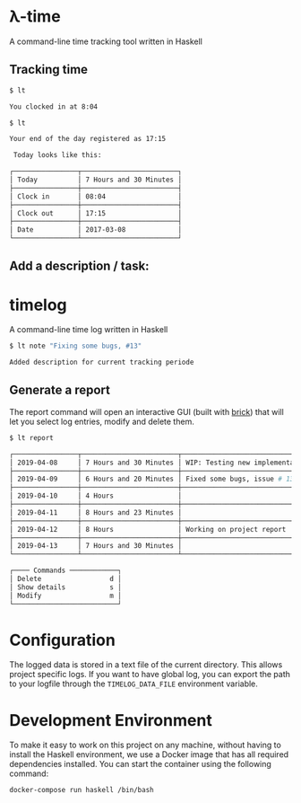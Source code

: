 # λ-time
A command-line time tracking tool written in Haskell

## Tracking time
```sh
$ lt

You clocked in at 8:04

$ lt

Your end of the day registered as 17:15

 Today looks like this:

┌────────────────┬────────────────────────┐
│ Today          │ 7 Hours and 30 Minutes │
├────────────────┼────────────────────────┤
│ Clock in       │ 08:04                  │
├────────────────┼────────────────────────┤
│ Clock out      │ 17:15                  │
├────────────────┼────────────────────────┤
│ Date           │ 2017-03-08             │
└────────────────┴────────────────────────┘
```

## Add a description / task:

# timelog
A command-line time log written in Haskell

```sh
$ lt note "Fixing some bugs, #13"

Added description for current tracking periode
```

## Generate a report

The report command will open an interactive GUI (built with  [brick](https://github.com/jtdaugherty/brick)) that will let you select log entries, modify and delete them.

```sh
$ lt report

┌────────────────┬────────────────────────┬─────────────────────────────────────────┐
│ 2019-04-08     │ 7 Hours and 30 Minutes │ WIP: Testing new implementation of...   │
├────────────────┼────────────────────────┼─────────────────────────────────────────┤
│ 2019-04-09     │ 6 Hours and 20 Minutes │ Fixed some bugs, issue # 13             │
├────────────────┼────────────────────────┼─────────────────────────────────────────┤
│ 2019-04-10     │ 4 Hours                │                                         │
├────────────────┼────────────────────────┼─────────────────────────────────────────┤
│ 2019-04-11     │ 8 Hours and 23 Minutes │                                         │
├────────────────┼────────────────────────┼─────────────────────────────────────────┤
│ 2019-04-12     │ 8 Hours                │ Working on project report               │
├────────────────┼────────────────────────┼─────────────────────────────────────────┤
│ 2019-04-13     │ 7 Hours and 30 Minutes │                                         │
└────────────────┴────────────────────────┴─────────────────────────────────────────┘

┌──── Commands ────────────┐
│ Delete                 d │
│ Show details           s │
│ Modify                 m │
└──────────────────────────┘
```

# Configuration
The logged data is stored in a text file of the current directory. This allows project specific
logs. If you want to have global log, you can export the path to your logfile through the
`TIMELOG_DATA_FILE` environment variable.


# Development Environment

To make it easy to work on this project on any machine, without having to install the Haskell environment, we use a Docker image that has all required dependencies installed. You can start the container using the following command:

```
docker-compose run haskell /bin/bash
```
